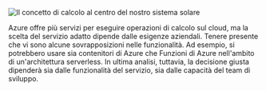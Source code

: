![Il concetto di calcolo al centro del nostro sistema solare](../media/5-heading.png)

Azure offre più servizi per eseguire operazioni di calcolo sul cloud, ma la scelta del servizio adatto dipende dalle esigenze aziendali. Tenere presente che vi sono alcune sovrapposizioni nelle funzionalità. Ad esempio, si potrebbero usare sia contenitori di Azure che Funzioni di Azure nell'ambito di un'architettura serverless. In ultima analisi, tuttavia, la decisione giusta dipenderà sia dalle funzionalità del servizio, sia dalle capacità del team di sviluppo.